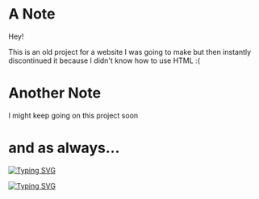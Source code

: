 # A Note
Hey!

This is an old project for a website I was going to make but then instantly discontinued it because I didn't know how to use HTML :(

# Another Note
I might keep going on this project soon

# and as always...
[![Typing SVG](https://readme-typing-svg.demolab.com?font=Fira+Code&pause=1000&width=435&lines=subscribe+to+belongwith90+on+youtube)](https://git.io/typing-svg)


[![Typing SVG](https://readme-typing-svg.demolab.com?font=Fira+Code&pause=1000&width=100&lines=pls)](https://git.io/typing-svg)
